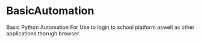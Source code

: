 # BasicAutomation
Basic Python Automation
For Use to login to school platform aswell as other applications thorugh browser
